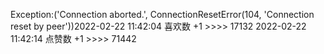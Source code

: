 Exception:('Connection aborted.', ConnectionResetError(104, 'Connection reset by peer'))2022-02-22  11:42:04   喜欢数 +1 >>>> 17132
2022-02-22  11:42:14   点赞数 +1 >>>> 71442
